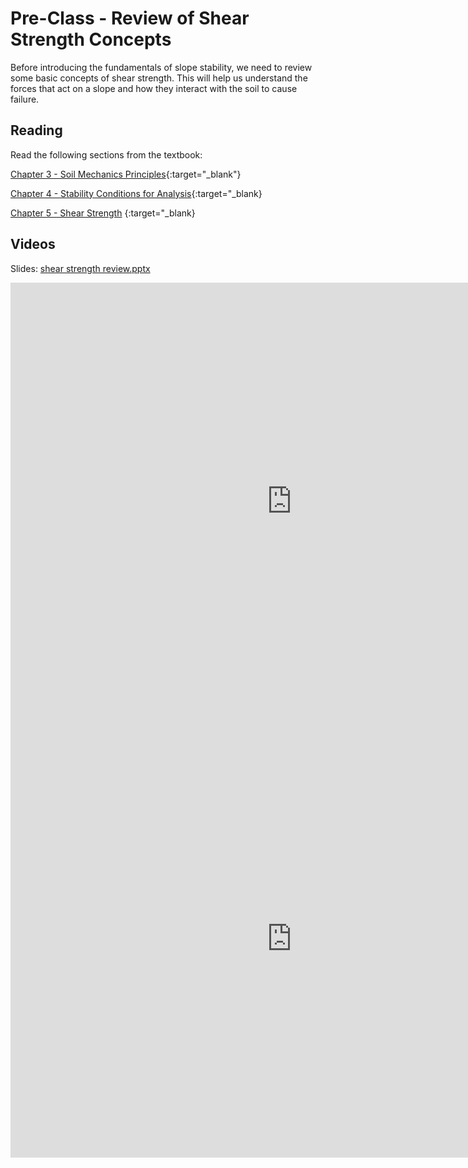 # Pre-Class - Review of Shear Strength Concepts

Before introducing the fundamentals of slope stability, we need to review some basic concepts of shear strength. This will help us understand the forces that act on a slope and how they interact with the soil to cause failure.

## Reading

Read the following sections from the textbook:

[Chapter 3 - Soil Mechanics Principles](https://ebookcentral.proquest.com/lib/byu/reader.action?docID=7104230&ppg=35){:target="_blank"}

[Chapter 4 - Stability Conditions for Analysis](https://ebookcentral.proquest.com/lib/byu/reader.action?docID=7104230&ppg=47){:target="_blank}

[Chapter 5 - Shear Strength](https://ebookcentral.proquest.com/lib/byu/reader.action?docID=7104230&ppg=53)
{:target="_blank}

## Videos

Slides: [shear strength review.pptx](shear%20strength%20review.pptx)

<iframe width="900" height="700" src="https://www.youtube.com/embed/FdjZp8Rzbfs?si=9-srEraeLCmEYO6y" title="YouTube 
video player" frameborder="0" allow="accelerometer; autoplay; clipboard-write; encrypted-media; gyroscope; picture-in-picture; web-share" referrerpolicy="strict-origin-when-cross-origin" allowfullscreen></iframe>

<iframe width="900" height="700" src="https://www.youtube.com/embed/6_IQFaZHzb8?si=CBzcj5GuAK3F1qh-" title="YouTube 
video player" frameborder="0" allow="accelerometer; autoplay; clipboard-write; encrypted-media; gyroscope; picture-in-picture; web-share" referrerpolicy="strict-origin-when-cross-origin" allowfullscreen></iframe>
